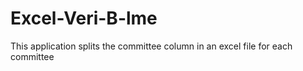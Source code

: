 # Excel-Veri-B-lme
This application splits the committee column in an excel file for each committee
